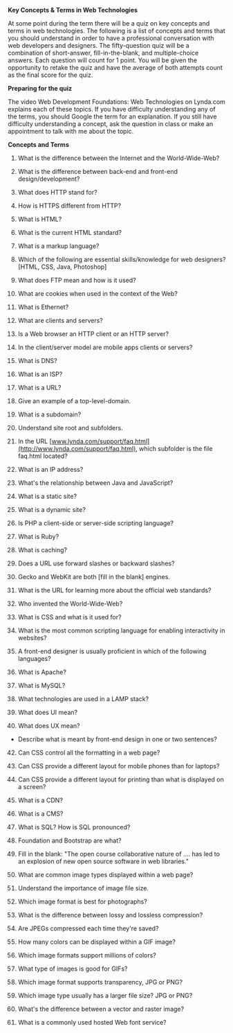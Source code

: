**Key Concepts & Terms in Web Technologies**

At some point during the term there will be a quiz on key concepts and
terms in web technologies. The following is a list of concepts and terms
that you should understand in order to have a professional conversation
with web developers and designers. The fifty-question quiz will be a
combination of short-answer, fill-in-the-blank, and multiple-choice
answers. Each question will count for 1 point. You will be given the
opportunity to retake the quiz and have the average of both attempts
count as the final score for the quiz.

**Preparing for the quiz**

The video Web Development Foundations: Web Technologies on Lynda.com
explains each of these topics. If you have difficulty understanding any
of the terms, you should Google the term for an explanation. If you
still have difficulty understanding a concept, ask the question in class
or make an appointment to talk with me about the topic.

**Concepts and Terms**

1.  What is the difference between the Internet and the World-Wide-Web?

2.  What is the difference between back-end and front-end
    design/development?

3.  What does HTTP stand for?

4.  How is HTTPS different from HTTP?

5.  What is HTML?

6.  What is the current HTML standard?

7.  What is a markup language?

8.  Which of the following are essential skills/knowledge for web
    designers? \[HTML, CSS, Java, Photoshop\]

9.  What does FTP mean and how is it used?

10. What are cookies when used in the context of the Web?

11. What is Ethernet?

12. What are clients and servers?

13. Is a Web browser an HTTP client or an HTTP server?

14. In the client/server model are mobile apps clients or servers?

15. What is DNS?

16. What is an ISP?

17. What is a URL?

18. Give an example of a top-level-domain.

19. What is a subdomain?

20. Understand site root and subfolders.

21. In the URL
    [www.lynda.com/support/faq.html](http://www.lynda.com/support/faq.html),
    which subfolder is the file faq.html located?

22. What is an IP address?

23. What's the relationship between Java and JavaScript?

24. What is a static site?

25. What is a dynamic site?

26. Is PHP a client-side or server-side scripting language?

27. What is Ruby?

28. What is caching?

29. Does a URL use forward slashes or backward slashes?

30. Gecko and WebKit are both \[fill in the blank\] engines.

31. What is the URL for learning more about the official web standards?

32. Who invented the World-Wide-Web?

33. What is CSS and what is it used for?

34. What is the most common scripting language for enabling
    interactivity in websites?

35. A front-end designer is usually proficient in which of the following
    languages?

36. What is Apache?

37. What is MySQL?

38. What technologies are used in a LAMP stack?

39. What does UI mean?

40. What does UX mean?

* Describe what is meant by front-end design in one or two sentences?  

42. Can CSS control all the formatting in a web page?

43. Can CSS provide a different layout for mobile phones than for
    laptops?

44. Can CSS provide a different layout for printing than what is
    displayed on a screen?

45. What is a CDN?

46. What is a CMS?

47. What is SQL? How is SQL pronounced?

48. Foundation and Bootstrap are what?

49. Fill in the blank: "The open course collaborative nature of .... has
    led to an explosion of new open source software in web libraries."

50. What are common image types displayed within a web page?

51. Understand the importance of image file size.

52. Which image format is best for photographs?

53. What is the difference between lossy and lossless compression?

54. Are JPEGs compressed each time they're saved?

55. How many colors can be displayed within a GIF image?

56. Which image formats support millions of colors?

57. What type of images is good for GIFs?

58. Which image format supports transparency, JPG or PNG?

59. Which image type usually has a larger file size? JPG or PNG?

60. What's the difference between a vector and raster image?

61. What is a commonly used hosted Web font service?
